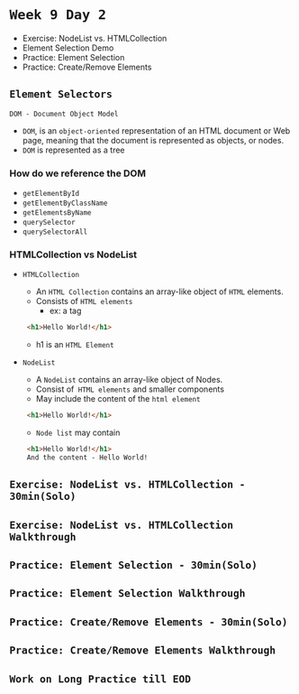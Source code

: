# `Week 9 Day 2`


- Exercise: NodeList vs. HTMLCollection
- Element Selection Demo
- Practice: Element Selection
- Practice: Create/Remove Elements



## `Element Selectors`

  `DOM - Document Object Model`
  * `DOM`, is an `object-oriented` representation of an HTML document or Web page, meaning that the document is represented as objects, or nodes.
  * `DOM` is represented as a tree

### How do we reference the DOM
  * `getElementById`
  * `getElementByClassName`
  * `getElementsByName`
  * `querySelector`
  * `querySelectorAll`

### HTMLCollection vs NodeList

  * `HTMLCollection`
    - An `HTML Collection` contains an array-like object of `HTML` elements.
    * Consists of `HTML elements`
      * ex: a tag
    ```html
     <h1>Hello World!</h1>
    ```
    * h1 is an `HTML Element`

  * `NodeList`
    - A `NodeList` contains an array-like object of Nodes.
    * Consist of` HTML elements` and smaller components
    * May include the content of the `html element`

    ```html
     <h1>Hello World!</h1>
    ```
    * `Node list` may contain
    ```html
     <h1>Hello World!</h1>
     And the content - Hello World!
    ```

## `Exercise: NodeList vs. HTMLCollection - 30min(Solo)`
## `Exercise: NodeList vs. HTMLCollection Walkthrough`
## `Practice: Element Selection - 30min(Solo)`
## `Practice: Element Selection Walkthrough`
## `Practice: Create/Remove Elements - 30min(Solo)`
## `Practice: Create/Remove Elements Walkthrough`

## `Work on Long Practice till EOD`
